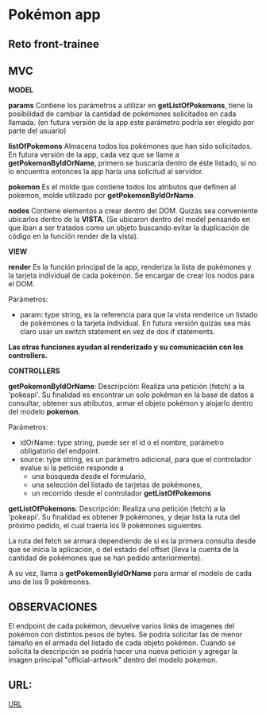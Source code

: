 #  Pokémon app
## Reto front-trainee

## MVC

**MODEL**

**params**
Contiene los parámetros a utilizar en **getListOfPokemons**, tiene la posibilidad de cambiar la cantidad de pokémones solicitados en cada llamada. (en futura versión de la app este parámetro podría ser elegido por parte del usuario)

**listOfPokemons**
Almacena todos los pokémones que han sido solicitados.
En futura versión de la app, cada vez que se llame a **getPokemonByIdOrName**, primero se buscaría dentro de éste listado, si no lo encuentra entonces la app haría una solicitud al servidor.

**pokemon**
Es el molde que contiene todos los atributos que definen al pokemon, molde utilizado por **getPokemonByIdOrName**.

**nodes**
Contiene elementos a crear dentro del DOM.
Quizás sea conveniente ubicarlos dentro de la **VISTA**.
(Se ubicaron dentro del model pensando en que iban a ser tratados como un objeto buscando evitar la duplicación de código en la función render de la vista).


**VIEW**

**render**
Es la función principal de la app, renderiza la lista de pokémones y la tarjeta individual de cada pokémon.
Se encargar de crear los nodos para el DOM.

Parámetros:
- param: type string, es la referencia para que la vista renderice un listado de pokémones o la tarjeta individual.
En futura versión quizas sea más claro usar un switch statement en vez de dos if statements.

**Las otras funciones ayudan al renderizado y su comunicación con los controllers.**


**CONTROLLERS**

**getPokemonByIdOrName**:
Descripción:
Realiza una petición (fetch) a la 'pokeapi'.
Su finalidad es encontrar un solo pokémon en la base de datos a consultar, obtener sus atributos, armar el objeto pokémon y alojarlo dentro del modelo **pokemon**.

Parámetros: 
- idOrName: type string, puede ser el id o el nombre, parámetro obligatorio del endpoint. 
- source: type string, es un parámetro adicional, para que el controlador evalue si la petición responde a 
    - una búsqueda desde el formulario,
    - una selección del listado de tarjetas de pokémones,
    - un recorrido desde el controlador **getListOfPokemons**

**getListOfPokemons**:
Descripción:
Realiza una petición (fetch) a la 'pokeapi'.
Su finalidad es obtener 9 pokémones, y dejar lista la ruta del próximo pedido, el cual traería los 9 pokémones siguientes.

La ruta del fetch se armará dependiendo de si es la primera consulta desde que se inicia la aplicación, o del estado del offset (lleva la cuenta de la cantidad de pokémones que se han pedido anteriormente).

A su vez, llama a **getPokemonByIdOrName** para armar el modelo de cada uno de los 9 pokémones.


## OBSERVACIONES
El endpoint de cada pokémon, devuelve varios links de imagenes del pokémon con distintos pesos de bytes.
Se podría solicitar las de menor tamaño en el armado del listado de cada objeto pokémon. Cuando se solicita la descripción se podría hacer una nueva petición y agregar la imagen principal "official-artwork" dentro del modelo pokemon.

## URL:
[URL](https://gerardhemgren.github.io/reto-front-trainee/)
